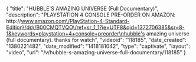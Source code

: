 {
    "title": "HUBBLE'S AMAZING UNIVERSE (Full Documentary)",
    "description": "PLAYSTATION 4 CONSOLE PRE-ORDER ON AMAZON:  http:\/\/www.amazon.com\/PlayStation-4-Standard-Edition\/dp\/B00CMQTVQO\/ref=sr_1_1?ie=UTF8&qid=1372706385&sr=8-1&keywords=playstation+4+console+preorder\nhubble's amazing universe (full documentary).  thanks for watch",
    "videoid": "118185",
    "date_created": "1380221482",
    "date_modified": "1418181042",
    "type": "captivate",
    "layout": "video",
    "url": "\/v\/hubble-s-amazing-universe-full-documentary\/118185"
}